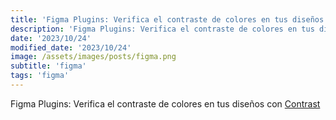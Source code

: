```yaml
---
title: 'Figma Plugins: Verifica el contraste de colores en tus diseños con Contrast'
description: 'Figma Plugins: Verifica el contraste de colores en tus diseños con Contrast.'
date: '2023/10/24'
modified_date: '2023/10/24'
image: /assets/images/posts/figma.png
subtitle: 'figma'
tags: 'figma'
---
```


Figma Plugins: Verifica el contraste de colores en tus diseños con [Contrast](https://www.figma.com/community/plugin/748533339900865323/contrast)
